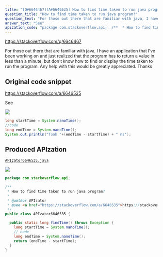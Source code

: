 ```yaml
---
title: "[Q#6646467][A#6646535] How to find time taken to run java program?"
question_title: "How to find time taken to run java program?"
question_text: "For those out there that are familiar with java, I have an application that I've been working on and just realized that the program has to return a value in less than a minute, but don't know how to find or display the time taken to run the program. Any help with this would be greatly appreciated. Thanks"
answer_text: "See"
apization_code: "package com.stackoverflow.api;  /**  * How to find time taken to run java program?  *  * @author APIzator  * @see <a href=\"https://stackoverflow.com/a/6646535\">https://stackoverflow.com/a/6646535</a>  */ public class APIzator6646535 {    public static long findTime() throws Exception {     long startTime = System.nanoTime();     // code     long endTime = System.nanoTime();     return (endTime - startTime);   } }"
---
```


https://stackoverflow.com/q/6646467

For those out there that are familiar with java, I have an application that I&#x27;ve been working on and just realized that the program has to return a value in less than a minute, but don&#x27;t know how to find or display the time taken to run the program. Any help with this would be greatly appreciated. Thanks



## Original code snippet

https://stackoverflow.com/a/6646535

See

<div class="code-logo"><img src="/stackoverflow.png" /></div>

```java
long startTime = System.nanoTime();
//code
long endTime = System.nanoTime();
System.out.println("Took "+(endTime - startTime) + " ns");
```

## Produced APIzation

[`APIzator6646535.java`](https://github.com/pasqualesalza/apization/raw/main/data/search/APIzator6646535.java)

<div class="code-logo"><img src="/apizator.png" /></div>

```java
package com.stackoverflow.api;

/**
 * How to find time taken to run java program?
 *
 * @author APIzator
 * @see <a href="https://stackoverflow.com/a/6646535">https://stackoverflow.com/a/6646535</a>
 */
public class APIzator6646535 {

  public static long findTime() throws Exception {
    long startTime = System.nanoTime();
    // code
    long endTime = System.nanoTime();
    return (endTime - startTime);
  }
}

```